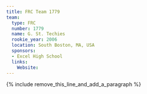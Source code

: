 ```yaml
---
title: FRC Team 1779
team:
  type: FRC
  number: 1779
  name: G. St. Techies
  rookie_year: 2006
  location: South Boston, MA, USA
  sponsors:
  - Excel High School
  links:
    Website:
---
```


{% include remove_this_line_and_add_a_paragraph %}